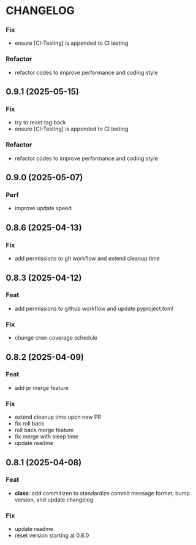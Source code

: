 # CHANGELOG

### Fix

- ensure [CI-Testing] is appended to CI testing

### Refactor

- refactor codes to improve performance and coding style

## 0.9.1 (2025-05-15)

### Fix

- try to reset tag back
- ensure [CI-Testing] is appended to CI testing

### Refactor

- refactor codes to improve performance and coding style

## 0.9.0 (2025-05-07)

### Perf

- improve update speed

## 0.8.6 (2025-04-13)

### Fix

- add permissions to gh workflow and extend cleanup time

## 0.8.3 (2025-04-12)

### Feat

- add permissions to github workflow and update pyproject.toml

### Fix

- change cron-coverage schedule

## 0.8.2 (2025-04-09)

### Feat

- add pr merge feature

### Fix

- extend cleanup time upon new PR
- fix roll back
- roll back merge feature
- fix merge with sleep time
- update readme

## 0.8.1 (2025-04-08)

### Feat

- **class**: add commitizen to standardize commit message format, bump version, and update changelog

### Fix

- update readme
- reset version starting at 0.8.0
